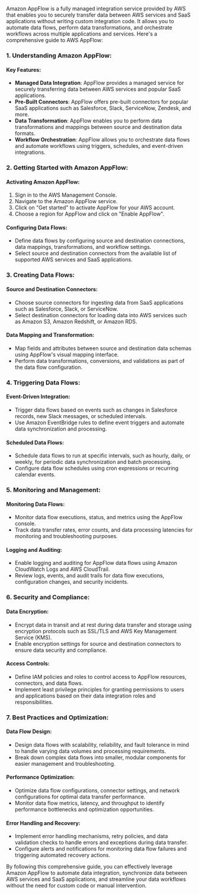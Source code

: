 Amazon AppFlow is a fully managed integration service provided by AWS that enables you to securely transfer data between AWS services and SaaS applications without writing custom integration code. It allows you to automate data flows, perform data transformations, and orchestrate workflows across multiple applications and services. Here's a comprehensive guide to AWS AppFlow:

### 1. Understanding Amazon AppFlow:

#### Key Features:
- **Managed Data Integration**: AppFlow provides a managed service for securely transferring data between AWS services and popular SaaS applications.
- **Pre-Built Connectors**: AppFlow offers pre-built connectors for popular SaaS applications such as Salesforce, Slack, ServiceNow, Zendesk, and more.
- **Data Transformation**: AppFlow enables you to perform data transformations and mappings between source and destination data formats.
- **Workflow Orchestration**: AppFlow allows you to orchestrate data flows and automate workflows using triggers, schedules, and event-driven integrations.

### 2. Getting Started with Amazon AppFlow:

#### Activating Amazon AppFlow:
1. Sign in to the AWS Management Console.
2. Navigate to the Amazon AppFlow service.
3. Click on "Get started" to activate AppFlow for your AWS account.
4. Choose a region for AppFlow and click on "Enable AppFlow".

#### Configuring Data Flows:
- Define data flows by configuring source and destination connections, data mappings, transformations, and workflow settings.
- Select source and destination connectors from the available list of supported AWS services and SaaS applications.

### 3. Creating Data Flows:

#### Source and Destination Connectors:
- Choose source connectors for ingesting data from SaaS applications such as Salesforce, Slack, or ServiceNow.
- Select destination connectors for loading data into AWS services such as Amazon S3, Amazon Redshift, or Amazon RDS.

#### Data Mapping and Transformation:
- Map fields and attributes between source and destination data schemas using AppFlow's visual mapping interface.
- Perform data transformations, conversions, and validations as part of the data flow configuration.

### 4. Triggering Data Flows:

#### Event-Driven Integration:
- Trigger data flows based on events such as changes in Salesforce records, new Slack messages, or scheduled intervals.
- Use Amazon EventBridge rules to define event triggers and automate data synchronization and processing.

#### Scheduled Data Flows:
- Schedule data flows to run at specific intervals, such as hourly, daily, or weekly, for periodic data synchronization and batch processing.
- Configure data flow schedules using cron expressions or recurring calendar events.

### 5. Monitoring and Management:

#### Monitoring Data Flows:
- Monitor data flow executions, status, and metrics using the AppFlow console.
- Track data transfer rates, error counts, and data processing latencies for monitoring and troubleshooting purposes.

#### Logging and Auditing:
- Enable logging and auditing for AppFlow data flows using Amazon CloudWatch Logs and AWS CloudTrail.
- Review logs, events, and audit trails for data flow executions, configuration changes, and security incidents.

### 6. Security and Compliance:

#### Data Encryption:
- Encrypt data in transit and at rest during data transfer and storage using encryption protocols such as SSL/TLS and AWS Key Management Service (KMS).
- Enable encryption settings for source and destination connectors to ensure data security and compliance.

#### Access Controls:
- Define IAM policies and roles to control access to AppFlow resources, connectors, and data flows.
- Implement least privilege principles for granting permissions to users and applications based on their data integration roles and responsibilities.

### 7. Best Practices and Optimization:

#### Data Flow Design:
- Design data flows with scalability, reliability, and fault tolerance in mind to handle varying data volumes and processing requirements.
- Break down complex data flows into smaller, modular components for easier management and troubleshooting.

#### Performance Optimization:
- Optimize data flow configurations, connector settings, and network configurations for optimal data transfer performance.
- Monitor data flow metrics, latency, and throughput to identify performance bottlenecks and optimization opportunities.

#### Error Handling and Recovery:
- Implement error handling mechanisms, retry policies, and data validation checks to handle errors and exceptions during data transfer.
- Configure alerts and notifications for monitoring data flow failures and triggering automated recovery actions.

By following this comprehensive guide, you can effectively leverage Amazon AppFlow to automate data integration, synchronize data between AWS services and SaaS applications, and streamline your data workflows without the need for custom code or manual intervention.
